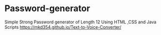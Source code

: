 # Password-generator
Simple Strong Password generator of Length 12 Using HTML ,CSS and Java Scripts 
https://mkd354.github.io/Text-to-Voice-Converter/ 

